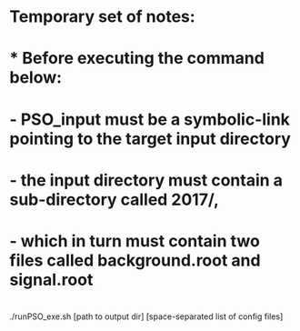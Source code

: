 #
# Temporary set of notes:
#
# * Before executing the command below:
#   - PSO_input must be a symbolic-link pointing to the target input directory
#   - the input directory must contain a sub-directory called 2017/,
#   - which in turn must contain two files called background.root and signal.root
#
./runPSO_exe.sh [path to output dir] [space-separated list of config files]

